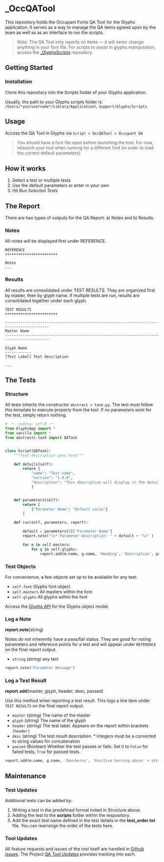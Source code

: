 # _OccQATool
This repository holds the Occupant Fonts QA Tool for the Glyphs application. It serves as a way to manage the QA items agreed upon by the team as well as as an interface to run the scripts.
> Note: The QA Tool only reports on items — it will never change anything in your font file. For scripts to assist in glyphs manipulation, access the [_GlyphsScripts](https://github.com/morisawausa/_GlyphsScripts) repository.

## Getting Started

### Installation
Clone this repository into the Scripts folder of your Glyphs application.

Usually, the path to your Glyphs scripts folder is:
`/Users/*yourusername*/Library/Application\ Support/Glyphs/Scripts`

## Usage
Access the QA Tool in Glyphs via `Script > OccQATool > Occupant QA`
> You should have a font file open before launching the tool. For now, relaunch your tool when running for a different font (in order to load the correct default parameters)

## How it works
1. Select a test or multiple tests
2. Use the default parameters or enter in your own
3. Hit *Run Selected Tests*

## The Report 
There are two types of outputs for the QA Report: a) Notes and b) Results.

### Notes
All notes will be displayed first under REFERENCE.
```
REFERENCE
++++++++++++++++++++++++

Notes
...
```

### Results
All results are consolidated under TEST RESULTS.
They are organized first by master, then by glyph name.
If multiple tests are run, results are consolidated together under each glyph.
```
TEST RESULTS
++++++++++++++++++++++++

------------------------------------------------------------------------------------------
Master Name
------------------------------------------------------------------------------------------

Glyph Name
------------
[Test Label] Test description

...
```

## The Tests

### Structure
All tests inherits the constructor `abstract > task.py`. The test *must* follow this template to execute properly from the tool.
If no parameters exist for the test, simply return nothing.

```python
# -*- coding: utf-8 -*-
from GlyphsApp import *
from vanilla import *
from abstracts.task import QATask


class Script(QATask):
	"""Test description goes here"""

	def details(self):
		return {
			"name": "Test name",
			"version": "1.0.0",
			"description": "This description will display in the detail view"
			}


	def parameters(self):
		return [
			{"Parameter Name": "Default value"}
		]

	def run(self, parameters, report):

		default = parameters[0]['Parameter Name']
		report.note("\n* Parameter Description: " + default + "\n" )

		for m in self.masters:
			for g in self.glyphs:
				report.add(m.name, g.name, 'Heading', 'Description', passed=False)

```



### Test Objects

For convenience, a few objects set up to be available for any test:
- `self.font` Glyphs font object
- `self.masters` All masters within the font
- `self.glyphs` All glyphs within the font

Access the [Glyphs API](https://docu.glyphsapp.com/index.html) for the Glyphs object model.


### Log a Note
**report.note**(string)

Notes do not inherently have a pass/fail status. They are good for noting parameters and reference points for a test and will appear under `REFERENCE` on the final report output.


- `string` (string) any text

```python
report.note("Parameter Message")
```

### Log a Test Result
**report.add**(master, glyph, header, desc, passed)

Use this method when reporting a test result. This logs a line item under `TEST RESULTS` on the final report output.

- `master` (string) The name of the master
- `glyph` (string) The name of the glyph 
- `header` (string) The test label. Appears on the report within brackets `[header]`
- `desc` (string) The test result description. \* Integers must be a converted to string values for concatenation
- `passed` (Boolean) Whether the test passes or fails. Set it to `False` for failed tests, `True` for passed tests.
 
```python
report.add(m.name, g.name, 'Overkerns', 'Positive kerning above' + str(kern), passed=False)
```

## Maintenance

### Test Updates
Additional tests can be added by:
1. Writing a test in the predefined format noted in Structure above.
2. Adding the test to the **scripts** folder within the respository.
3. Add the exact test name defined in the test details in the **test_order.txt** file. You can rearrange the order of the tests here.


### Tool Updates
All feature requests and issues of the tool itself are handled in [Github issues](https://github.com/morisawausa/OccQATool/issues).
The Project [QA Tool Updates](https://github.com/morisawausa/OccQATool/projects/1) provides tracking into each.





